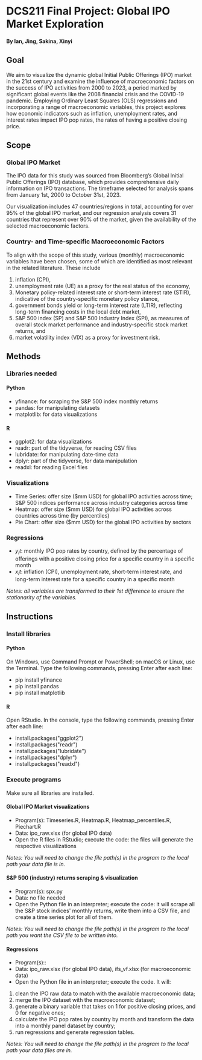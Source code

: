 # DCS211 Final Project: Global IPO Market Exploration
#### By Ian, Jing, Sakina, Xinyi

## Goal 
We aim to visualize the dynamic global Initial Public Offerings (IPO) market in the 21st century and examine the influence of macroeconomic factors on the success of IPO activities from 2000 to 2023, a period marked by significant global events like the 2008 financial crisis and the COVID-19 pandemic. Employing Ordinary Least Squares (OLS) regressions and incorporating a range of macroeconomic variables, this project explores how economic indicators such as inflation, unemployment rates, and interest rates impact IPO pop rates, the rates of having a positive closing price. 

## Scope
### Global IPO Market
The IPO data for this study was sourced from Bloomberg’s Global Initial Public Offerings (IPO) database, which provides comprehensive daily information on IPO transactions. The timeframe selected for analysis spans from January 1st, 2000 to October 31st, 2023. 

Our visualization includes 47 countries/regions in total, accounting for over 95% of the global IPO market, and our regression analysis covers 31 countries that represent over 90% of the market, given the availability of the selected macroeconomic factors. 

### Country- and Time-specific Macroeconomic Factors
To align with the scope of this study, various (monthly) macroeconomic variables have been chosen, some of which are identified as most relevant in the related literature. These include 
1. inflation (CPI),
2. unemployment rate (UE) as a proxy for the real status of the economy,
3. Monetary policy-related interest rate or short-term interest rate (STIR), indicative of the country-specific monetary policy stance, 
4. government bonds yield or long-term interest rate (LTIR), reflecting long-term financing costs in the local debt market, 
5. S&P 500 index (SP) and S&P 500 Industry Index (SPI), as measures of overall stock market performance and industry-specific stock market returns, and
6. market volatility index (VIX) as a proxy for investment risk.

## Methods 
### Libraries needed
#### Python
- yfinance: for scraping the S&P 500 index monthly returns
- pandas: for manipulating datasets
- matplotlib: for data visualizations
#### R
- ggplot2: for data visualizations
- readr: part of the tidyverse, for reading CSV files
- lubridate: for manipulating date-time data
- dplyr: part of the tidyverse, for data manipulation
- readxl: for reading Excel files

### Visualizations
- Time Series: offer size ($mm USD) for global IPO activities across time; S&P 500 indices performance across industry categories across time
- Heatmap: offer size ($mm USD) for global IPO activities across countries across time (by percentiles)
- Pie Chart: offer size ($mm USD) for the global IPO activities by sectors

### Regressions
- $y_it$: monthly IPO pop rates by country, defined by the percentage of offerings with a positive closing price for a specific country in a specific month
- $x_it$: inflation (CPI), unemployment rate, short-term interest rate, and long-term interest rate for a specific country in a specific month

*Notes: all variables are transformed to their 1st difference to ensure the stationarity of the variables.*

## Instructions
### Install libraries
#### Python
On Windows, use Command Prompt or PowerShell; on macOS or Linux, use the Terminal. Type the following commands, pressing Enter after each line:
- pip install yfinance
- pip install pandas
- pip install matplotlib
#### R
Open RStudio. In the console, type the following commands, pressing Enter after each line:
- install.packages("ggplot2")
- install.packages("readr")
- install.packages("lubridate")
- install.packages("dplyr")
- install.packages("readxl")
### Execute programs
Make sure all libraries are installed.
#### Global IPO Market visualizations
- Program(s): Timeseries.R, Heatmap.R, Heatmap_percentiles.R, Piechart.R
- Data: ipo_raw.xlsx (for global IPO data)
- Open the R files in RStudio; execute the code: the files will generate the respective visualizations

*Notes: You will need to change the file path(s) in the program to the local path your data file is in.*

#### S&P 500 (industry) returns scraping & visualization
- Program(s): spx.py
- Data: no file needed
- Open the Python file in an interpreter; execute the code: it will scrape all the S&P stock indices' monthly returns, write them into a CSV file, and create a time series plot for all of them.

*Notes: You will need to change the file path(s) in the program to the local path you want the CSV file to be written into.*

#### Regressions
- Program(s):: 
- Data: ipo_raw.xlsx (for global IPO data), ifs_vf.xlsx (for macroeconomic data)
- Open the Python file in an interpreter; execute the code. It will:
1. clean the IPO raw data to match with the available macroeconomic data;
2. merge the IPO dataset with the macroeconomic dataset;
3. generate a binary variable that takes on 1 for positive closing prices, and 0 for negative ones;
4. calculate the IPO pop rates by country by month and transform the data into a monthly panel dataset by country;
5. run regressions and generate regression tables.

*Notes: You will need to change the file path(s) in the program to the local path your data files are in.*
